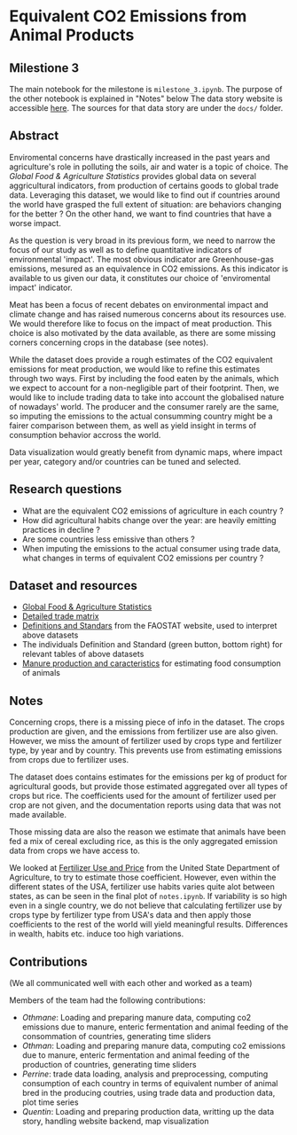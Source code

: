 Equivalent CO2 Emissions from Animal Products
=============================================

## Milestione 3

The main notebook for the milestone is `milestone_3.ipynb`. The purpose of the other notebook is explained in "Notes" below
The data story website is accessible [here](https://quentin-soubeyran.github.io/ADA-Project/). The sources for that data story are under the `docs/` folder. 

## Abstract

Enviromental concerns have drastically increased in the past years and agriculture's role in polluting the soils, air and water is a topic of choice. The *Global Food & Agriculture Statistics* provides global data on several aggricultural indicators, from production of certains goods to global trade data. Leveraging this dataset, we would like to find out if countries around the world have grasped the full extent of situation: are behaviors changing for the better ? On the other hand, we want to find countries that have a worse impact.

As the question is very broad in its previous form, we need to narrow the focus of our study as well as to define quantitative indicators of environmental 'impact'. The most obvious indicator are Greenhouse-gas emissions, mesured as an equivalence in CO2 emissions. As this indicator is available to us given our data, it constitutes our choice of 'enviromental impact' indicator.

Meat has been a focus of recent debates on environmental impact and climate change and has raised numerous concerns about its resources use. We would therefore like to focus on the impact of meat production. This choice is also motivated by the data available, as there are some missing corners concerning crops in the database (see notes).

While the dataset does provide a rough estimates of the CO2 equivalent emissions for meat production, we would like to refine this estimates through two ways. First by including the food eaten by the animals, which we expect to account for a non-negligible part of their footprint. Then, we would like to include trading data to take into account the globalised nature of nowadays' world. The producer and the consumer rarely are the same, so imputing the emissions to  the actual consumming country might be a fairer comparison between them, as well as yield insight in terms of consumption behavior accross the world.

Data visualization would greatly benefit from dynamic maps, where impact per year, category and/or countries can be tuned and selected.

## Research questions

+ What are the equivalent CO2 emissions of agriculture in each country ?
+ How did agricultural habits change over the year: are heavily emitting practices in decline ?
+ Are some countries less emissive than others ?
+ When imputing the emissions to the actual consumer using trade data, what changes in terms of equivalent CO2 emissions per country ?

## Dataset and resources

+ [Global Food & Agriculture Statistics](https://www.kaggle.com/unitednations/global-food-agriculture-statistics)
+ [Detailed trade matrix](http://www.fao.org/faostat/en/#data/TM)
+ [Definitions and Standars](http://www.fao.org/faostat/en/#definitions) from the FAOSTAT website, used to interpret above datasets
+ The individuals Definition and Standard (green button, bottom right) for relevant tables of above datasets
+ [Manure production and caracteristics](http://www.agronext.iastate.edu/immag/pubs/manure-prod-char-d384-2.pdf) for estimating food consumption of animals

## Notes

Concerning crops, there is a missing piece of info in the dataset. The crops production are given, and the emissions from fertilizer use are also given. However, we miss the amount of fertilizer used by crops type and fertilizer type, by year and by country. This prevents use from estimating emissions from crops due to fertilizer uses.

The dataset does contains estimates for the emissions per kg of product for agricultural goods, but provide those estimated aggregated over all types of crops but rice. The coefficients used for the amount of fertilizer used per crop are not given, and the documentation reports using data that was not made available.

Those missing data are also the reason we estimate that animals have been fed a mix of cereal excluding rice, as this is the only aggregated emission data from crops we have access to.

We looked at [Fertilizer Use and Price](https://www.ers.usda.gov/data-products/fertilizer-use-and-price.aspx) from the United State Department of Agriculture, to try to estimate those coefficient. However, even within the different states of the USA, fertilizer use habits varies quite alot between states, as can be seen in the final plot of `notes.ipynb`.
If variability is so high even in a single country, we do not believe that calculating fertilizer use by crops type by fertilizer type from USA's data and then apply those coefficients to the rest of the world will yield meaningful results. Differences in wealth, habits etc. induce too high variations.

## Contributions

(We all communicated well with each other and worked as a team)

Members of the team had the following contributions:

- *Othmane*: Loading and preparing manure data, computing co2 emissions due to manure, enteric fermentation and animal feeding of the consommation of countries, generating time sliders
- *Othman*: Loading and preparing manure data, computing co2 emissions due to manure, enteric fermentation and animal feeding of the production of countries, generating time sliders
- *Perrine*: trade data loading, analysis and preprocessing, computing consumption of each country in terms of equivalent number of animal bred in the producing coutries, using trade data and production data, plot time series
- *Quentin*: Loading and preparing production data, writting up the data story, handling website backend, map visualization
